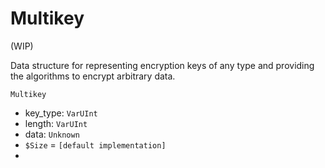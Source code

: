 # Multikey

(WIP)

Data structure for representing encryption keys of any type and providing the algorithms to encrypt arbitrary data.

`Multikey`
 - key_type: `VarUInt`
 - length: `VarUInt`
 - data: `Unknown`
 - `$Size` = `[default implementation]`
 - 